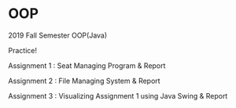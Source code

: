 # OOP
2019 Fall Semester OOP(Java)

Practice!

Assignment 1 : Seat Managing Program & Report
  
Assignment 2 : File Managing System & Report

Assignment 3 : Visualizing Assignment 1 using Java Swing & Report
